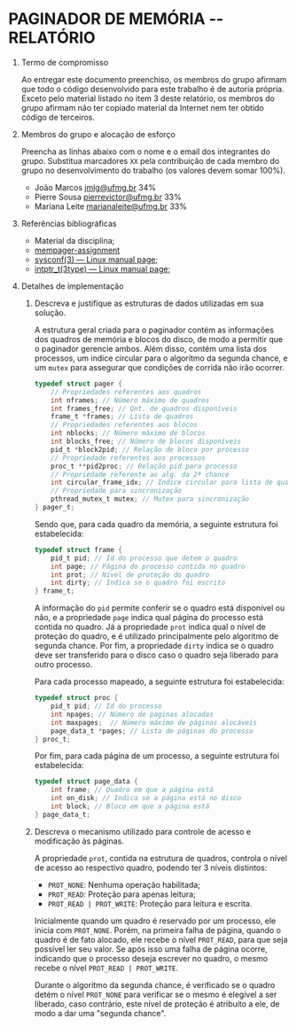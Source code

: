 <!-- LTeX: language=pt-BR -->

# PAGINADOR DE MEMÓRIA -- RELATÓRIO

1. Termo de compromisso

    Ao entregar este documento preenchiso, os membros do grupo afirmam que todo o código desenvolvido para este trabalho é de autoria própria.  Exceto pelo material listado no item 3 deste relatório, os membros do grupo afirmam não ter copiado material da Internet nem ter obtido código de terceiros.

2. Membros do grupo e alocação de esforço

    Preencha as linhas abaixo com o nome e o email dos integrantes do grupo.  Substitua marcadores `XX` pela contribuição de cada membro do grupo no desenvolvimento do trabalho (os valores devem somar 100%).

    * João Marcos <jmlg@ufmg.br> 34%
    * Pierre Sousa <pierrevictor@ufmg.br> 33%
    * Mariana Leite <marianaleite@ufmg.br> 33%

3. Referências bibliográficas

    - Material da disciplina;
    - [mempager-assignment](https://gitlab.dcc.ufmg.br/cunha-dcc605/mempager-assignment)
    - [sysconf(3) — Linux manual page](https://man7.org/linux/man-pages/man3/sysconf.3.html);
    - [intptr_t(3type) — Linux manual page](https://man7.org/linux/man-pages/man3/intptr_t.3type.html);

4. Detalhes de implementação

    1. Descreva e justifique as estruturas de dados utilizadas em sua solução.

        A estrutura geral criada para o paginador contém as informações dos quadros de memória e blocos do disco, de modo a permitir que o paginador gerencie ambos. Além disso, contém uma lista dos processos, um indice circular para o algoritmo da segunda chance, e um `mutex` para assegurar que condições de corrida não irão ocorrer.
        
        ```c
        typedef struct pager {
            // Propriedades referentes aos quadros
            int nframes; // Número máximo de quadros
            int frames_free; // Qnt. de quadros disponíveis
            frame_t *frames; // Lista de quadros
            // Propriedades referentes aos blocos
            int nblocks; // Número máximo de blocos
            int blocks_free; // Número de blocos disponíveis
            pid_t *block2pid; // Relação de bloco por processo
            // Propriedade referentes aos processos
            proc_t **pid2proc; // Relação pid para processo
            // Propriedade referente ao alg. da 2ª chance
            int circular_frame_idx; // Indice circular para lista de quadros
            // Propriedade para sincronização
            pthread_mutex_t mutex; // Mutex para sincronização
        } pager_t;
        ```

        Sendo que, para cada quadro da memória, a seguinte estrutura foi estabelecida:

        ```c
        typedef struct frame {
            pid_t pid; // Id do processo que detem o quadro
            int page; // Página do processo contida no quadro
            int prot; // Nível de proteção do quadro
            int dirty; // Indica se o quadro foi escrito
        } frame_t;
        ```

        A informação do `pid` permite conferir se o quadro está disponível ou não, e a propriedade `page` indica qual página do processo está contida no quadro. Já a propriedade `prot` indica qual o nível de proteção do quadro, e é utilizado principalmente pelo algoritmo de segunda chance. Por fim, a propriedade `dirty` indica se o quadro deve ser transferido para o disco caso o quadro seja liberado para outro processo.

        Para cada processo mapeado, a seguinte estrutura foi estabelecida:

        ```c
        typedef struct proc {
            pid_t pid; // Id do processo
            int npages; // Número de paginas alocadas
            int maxpages;  // Número máximo de páginas alocáveis
            page_data_t *pages; // Lista de páginas do processo
        } proc_t;
        ```

        Por fim, para cada página de um processo, a seguinte estrutura foi estabelecida:

        ```c
        typedef struct page_data {
            int frame; // Quadro em que a página está
            int on_disk; // Indica se a página está no disco
            int block; // Bloco em que a página está
        } page_data_t;
        ```

    2. Descreva o mecanismo utilizado para controle de acesso e modificação às páginas.

        A propriedade `prot`, contida na estrutura de quadros, controla o nível de acesso ao respectivo quadro, podendo ter 3 níveis distintos:
        
        - `PROT_NONE`: Nenhuma operação habilitada;
        - `PROT_READ`: Proteção para apenas leitura;
        - `PROT_READ | PROT_WRITE`: Proteção para leitura e escrita.

        Inicialmente quando um quadro é reservado por um processo, ele inicia com `PROT_NONE`. Porém, na primeira falha de página, quando o quadro é de fato alocado, ele recebe o nível `PROT_READ`, para que seja possível ler seu valor. Se após isso uma falha de página ocorre, indicando que o processo deseja escrever no quadro, o mesmo recebe o nível `PROT_READ | PROT_WRITE`.

        Durante o algoritmo da segunda chance, é verificado se o quadro detém o nível `PROT_NONE` para verificar se o mesmo é elegível a ser liberado, caso contrário, este nível de proteção é atribuito a ele, de modo a dar uma "segunda chance".
